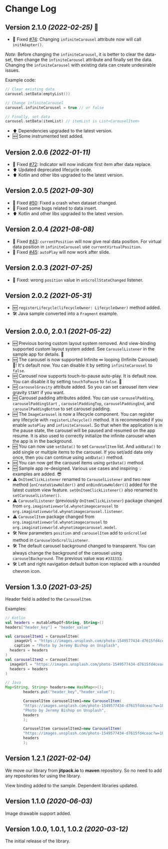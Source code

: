 Change Log
==========

## Version 2.1.0 *(2022-02-25)* 🚀

* 🐞 Fixed [#74](https://github.com/ImaginativeShohag/Why-Not-Image-Carousel/issues/74):
  Changing `infiniteCarousel` attribute now will call `initAdapter()`.

*Note:* Before changing the `infiniteCarousel`, it is better to clear the data-set, then change the
`infiniteCarousel` attribute and finally set the data. Changing the `infiniteCarousel` with existing
data can create undesirable issues.

Example code:

```kotlin
// Clear existing data
carousel.setData(emptyList())

// Change infiniteCarousel
carousel.infiniteCarousel = true // or false

// Finally, set data
carousel.setData(itemList) // itemList is List<CarouselItem>
```

* ⬆ Dependencies upgraded to the latest version.
* 🆕 Some instrumented test added.

## Version 2.0.6 *(2022-01-11)*

* 🐞 Fixed [#72](https://github.com/ImaginativeShohag/Why-Not-Image-Carousel/issues/72): Indicator
  will now indicate first item after data replace.
* ⬆ Updated deprecated lifecycle code.
* ⬆ Kotlin and other libs upgraded to the latest version.

## Version 2.0.5 *(2021-09-30)*

* 🐞 Fixed [#50](https://github.com/ImaginativeShohag/Why-Not-Image-Carousel/issues/50): Fixed a
  crash when dataset changed.
* 🐞 Fixed some bugs related to data insert.
* ⬆ Kotlin and other libs upgraded to the latest version.

## Version 2.0.4 *(2021-08-08)*

* 🐞
  Fixed [#43](https://github.com/ImaginativeShohag/Why-Not-Image-Carousel/issues/43): `currentPosition`
  will now give real data position. For virtual data position in `infiniteCarousel`
  use `currentVirtualPosition`.
* 🐞 Fixed [#45](https://github.com/ImaginativeShohag/Why-Not-Image-Carousel/issues/45): `autoPlay`
  will now work after slide.

## Version 2.0.3 *(2021-07-25)*

* 🐞 Fixed: wrong `position` value in `onScrollStateChanged` listener.

## Version 2.0.2 *(2021-05-31)*

* 🆕 `registerLifecycle(lifecycleOwner: LifecycleOwner)` method added.
* 🛠️ Java sample converted into a `Fragment` example.

## Version 2.0.0, 2.0.1 *(2021-05-22)*

* 🆕 Previous boring custom layout system removed. And view-binding supported custom layout system
  added. See `CarouselListener` in the sample app for details. 🎉
* 🆕 The carousel is now supported Infinite ∞ looping (Infinite Carousel) 🥳! It's default now. You
  can disable it by setting `infiniteCarousel` to `false`.
* 🆕 Carousel now supports touch-to-pause auto-play. It is default now. You can disable it by
  setting `touchToPause` to `false`. 🎊
* 🆕 `carouselGravity` attribute added. So you can set carousel item view gravity `START` if you
  want.
* 🆕 Carousel padding attributes added. You can use `carouselPadding`, `carouselPaddingStart`
  , `carouselPaddingTop`, `carouselPaddingEnd`, and `carouselPaddingBottom` to set carousel padding.
* 🆕 The `ImageCarousel` is now a lifecycle component. You can register any lifecycle
  with `registerLifecycle()` method. It is recommended if you enable `autoPlay`
  and `infiniteCarousel`. So that when the application is in the pause state, the carousel will be
  paused and resumed on the app resume. It is also used to correctly initialize the infinite
  carousel when the app is in the background.
* 🆕 You can now use `setData()` to set `CarouselItem` list. And `addData()` to add single or
  multiple items to the carousel. If you set/add data only once, then you can continue
  using `addData()` method.
* 🆕 You can now get the carousel items using `getData()` method.
* 🆕 Sample app re-designed. Various use cases and inspiring 💡 examples are added. 😎
* ⚠️ `OnItemClickListener` renamed to `CarouselListener` and two new method (`onCreateViewHolder()`
  and `onBindViewHolder()`) added for the latest custom view feature. `setOnItemClickListener()`
  also renamed to `setCarouselListener()`.
* ⚠️ `CarouselListener` (previously `OnItemClickListener`) package changed
  from `org.imaginativeworld.whynotimagecarousel`
  to `org.imaginativeworld.whynotimagecarousel.listener`.
* ⚠️ `CarouselItem` package changed from `org.imaginativeworld.whynotimagecarousel`
  to `org.imaginativeworld.whynotimagecarousel.model`.
* ️🛠 New parameters `position` and `carouselItem` add to `onScrolled` method
  in  `CarouselOnScrollListener`.
* 🛠️ The default carousel background changed to transparent. You can always change the background
  of the carousel using `carouselBackground`. The previous value was `#333333`.
* 🛠️ Left and right navigation default button icon replaced with a rounded chevron icon.

## Version 1.3.0 *(2021-03-25)*

Header field is added to the `CarouselItem`.

Examples:

```kotlin
// Kotlin
val headers = mutableMapOf<String, String>()
headers["header_key"] = "header_value"

val carouselItem1 = CarouselItem(
    imageUrl = "https://images.unsplash.com/photo-1549577434-d7615fd4ceac?w=1080",
    caption = "Photo by Jeremy Bishop on Unsplash",
  headers = headers
)
val carouselItem2 = CarouselItem(
  imageUrl = "https://images.unsplash.com/photo-1549577434-d7615fd4ceac?w=1080",
  headers = headers
)
```

```java
// Java
Map<String, String> headers=new HashMap<>();
        headers.put("header_key","header_value");

        CarouselItem carouselItem1=new CarouselItem(
        "https://images.unsplash.com/photo-1549577434-d7615fd4ceac?w=1080",
        "Photo by Jeremy Bishop on Unsplash",
        headers
        );

        CarouselItem carouselItem2=new CarouselItem(
        "https://images.unsplash.com/photo-1549577434-d7615fd4ceac?w=1080",
        headers
        );
```

## Version 1.2.1 *(2021-02-04)*

We move our library from **jitpack.io** to **maven** repository. So no need to add any repositories
for using the library.

View binding added to the sample. Dependent libraries updated.

## Version 1.1.0 *(2020-06-03)*

Image drawable support added.

## Version 1.0.0, 1.0.1, 1.0.2 *(2020-03-12)*

The initial release of the library.